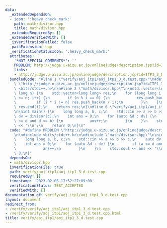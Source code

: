 ```yaml
---
data:
  _extendedDependsOn:
  - icon: ':heavy_check_mark:'
    path: math/divisor.hpp
    title: math/divisor.hpp
  _extendedRequiredBy: []
  _extendedVerifiedWith: []
  _isVerificationFailed: false
  _pathExtension: cpp
  _verificationStatusIcon: ':heavy_check_mark:'
  attributes:
    '*NOT_SPECIAL_COMMENTS*': ''
    PROBLEM: http://judge.u-aizu.ac.jp/onlinejudge/description.jsp?id=ITP1_3_D
    links:
    - http://judge.u-aizu.ac.jp/onlinejudge/description.jsp?id=ITP1_3_D
  bundledCode: "#line 1 \"verify/aoj_itp1/aoj_itp1_3_d.test.cpp\"\n#define PROBLEM\
    \ \"http://judge.u-aizu.ac.jp/onlinejudge/description.jsp?id=ITP1_3_D\"\n\n#include\
    \ <bits/stdc++.h>\n\n#line 2 \"math/divisor.hpp\"\n\nstd::vector<long long> divisor(long\
    \ long n) {\n    std::vector<long long> res;\n    for (long long i = 1; i * i\
    \ <= n; i++) {\n        if (n % i == 0) {\n            res.push_back(i);\n   \
    \         if (i * i != n) res.push_back(n / i);\n        }\n    }\n    std::sort(res.begin(),\
    \ res.end());\n    return res;\n}\n#line 6 \"verify/aoj_itp1/aoj_itp1_3_d.test.cpp\"\
    \n\nint main() {\n    long long a, b, c;\n    std::cin >> a >> b >> c;\n    auto\
    \ dv = divisor(c);\n    int ans = 0;\n    for (auto &d : dv) {\n        if (a\
    \ <= d and d <= b) {\n            ans++;\n        }\n    }\n    std::cout << ans\
    \ << '\\n';\n    return 0;\n}\n"
  code: "#define PROBLEM \"http://judge.u-aizu.ac.jp/onlinejudge/description.jsp?id=ITP1_3_D\"\
    \n\n#include <bits/stdc++.h>\n\n#include \"math/divisor.hpp\"\n\nint main() {\n\
    \    long long a, b, c;\n    std::cin >> a >> b >> c;\n    auto dv = divisor(c);\n\
    \    int ans = 0;\n    for (auto &d : dv) {\n        if (a <= d and d <= b) {\n\
    \            ans++;\n        }\n    }\n    std::cout << ans << '\\n';\n    return\
    \ 0;\n}"
  dependsOn:
  - math/divisor.hpp
  isVerificationFile: true
  path: verify/aoj_itp1/aoj_itp1_3_d.test.cpp
  requiredBy: []
  timestamp: '2023-02-06 17:52:27+09:00'
  verificationStatus: TEST_ACCEPTED
  verifiedWith: []
documentation_of: verify/aoj_itp1/aoj_itp1_3_d.test.cpp
layout: document
redirect_from:
- /verify/verify/aoj_itp1/aoj_itp1_3_d.test.cpp
- /verify/verify/aoj_itp1/aoj_itp1_3_d.test.cpp.html
title: verify/aoj_itp1/aoj_itp1_3_d.test.cpp
---
```


